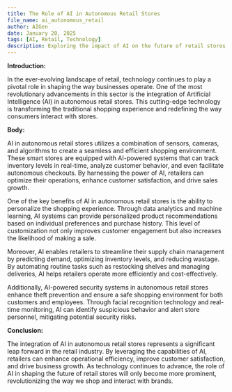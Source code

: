 ```yaml
---
title: The Role of AI in Autonomous Retail Stores
file_name: ai_autonomous_retail
author: AIGen
date: January 20, 2025
tags: [AI, Retail, Technology]
description: Exploring the impact of AI on the future of retail stores.
---
```


**Introduction:**

In the ever-evolving landscape of retail, technology continues to play a pivotal role in shaping the way businesses operate. One of the most revolutionary advancements in this sector is the integration of Artificial Intelligence (AI) in autonomous retail stores. This cutting-edge technology is transforming the traditional shopping experience and redefining the way consumers interact with stores.

**Body:**

AI in autonomous retail stores utilizes a combination of sensors, cameras, and algorithms to create a seamless and efficient shopping environment. These smart stores are equipped with AI-powered systems that can track inventory levels in real-time, analyze customer behavior, and even facilitate autonomous checkouts. By harnessing the power of AI, retailers can optimize their operations, enhance customer satisfaction, and drive sales growth.

One of the key benefits of AI in autonomous retail stores is the ability to personalize the shopping experience. Through data analytics and machine learning, AI systems can provide personalized product recommendations based on individual preferences and purchase history. This level of customization not only improves customer engagement but also increases the likelihood of making a sale.

Moreover, AI enables retailers to streamline their supply chain management by predicting demand, optimizing inventory levels, and reducing wastage. By automating routine tasks such as restocking shelves and managing deliveries, AI helps retailers operate more efficiently and cost-effectively.

Additionally, AI-powered security systems in autonomous retail stores enhance theft prevention and ensure a safe shopping environment for both customers and employees. Through facial recognition technology and real-time monitoring, AI can identify suspicious behavior and alert store personnel, mitigating potential security risks.

**Conclusion:**

The integration of AI in autonomous retail stores represents a significant leap forward in the retail industry. By leveraging the capabilities of AI, retailers can enhance operational efficiency, improve customer satisfaction, and drive business growth. As technology continues to advance, the role of AI in shaping the future of retail stores will only become more prominent, revolutionizing the way we shop and interact with brands.